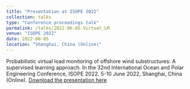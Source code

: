 ```yaml
---
title: "Presentation at ISOPE 2022"
collection: talks
type: "Conference proceedings talk"
permalink: /talks/2022-06-05-Virtual_LM
venue: "ISOPE 2022"
date: 2022-06-05
location: "Shanghai, China (Online)"
---
```


Probabilistic virtual load monitoring of offshore wind substructures: A supervised learning approach.
In the 32nd International Ocean and Polar Engineering Conference, ISOPE 2022. 5-10 June 2022, Shanghai, China (Online). 
[Download the presentation here](https://Nandarhline.github.io/files/ISOPE2022_NandarHlaing.pdf)

